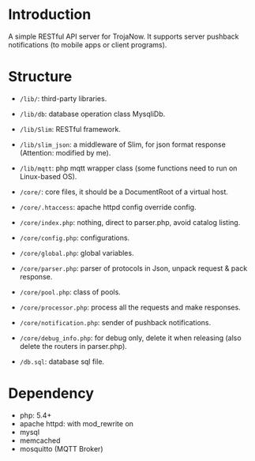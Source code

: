 # Introduction #

A simple RESTful API server for TrojaNow. It supports server pushback notifications (to mobile apps or client programs).

# Structure #

- `/lib/`: third-party libraries.
- `/lib/db`: database operation class MysqliDb.
- `/lib/Slim`: RESTful framework.
- `/lib/slim_json`: a middleware of Slim, for json format response (Attention: modified by me).
- `/lib/mqtt`: php mqtt wrapper class (some functions need to run on Linux-based OS).


- `/core/`: core files, it should be a DocumentRoot of a virtual host.
- `/core/.htaccess`: apache httpd config override config.
- `/core/index.php`: nothing, direct to parser.php, avoid catalog listing.
- `/core/config.php`: configurations.
- `/core/global.php`: global variables.
- `/core/parser.php`: parser of protocols in Json, unpack request & pack response.
- `/core/pool.php`: class of pools.
- `/core/processor.php`: process all the requests and make responses.
- `/core/notification.php`: sender of pushback notifications.
- `/core/debug_info.php`: for debug only, delete it when releasing (also delete the routers in parser.php).


- `/db.sql`: database sql file.


# Dependency #

- php: 5.4+
- apache httpd: with mod_rewrite on
- mysql
- memcached
- mosquitto (MQTT Broker)